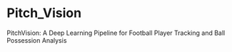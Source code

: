 # Pitch_Vision
PitchVision: A Deep Learning Pipeline for Football Player Tracking and Ball Possession Analysis
